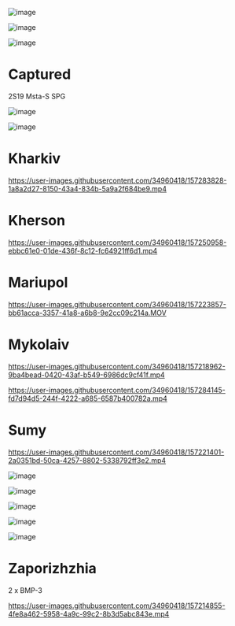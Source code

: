 ![image](https://user-images.githubusercontent.com/34960418/157251059-8839368b-8fcf-4665-873c-d8f0bf3176e8.png)

![image](https://user-images.githubusercontent.com/34960418/157252798-d79ca9cf-6a14-4353-8ef1-92396e248086.png)

![image](https://user-images.githubusercontent.com/34960418/157261327-4481893b-14ce-4929-8ef0-707e6b7bc4a0.png)

# Captured

2S19 Msta-S SPG

![image](https://user-images.githubusercontent.com/34960418/157283319-002ab71e-76f8-4ca5-8128-5bf5a1955c42.png)

![image](https://user-images.githubusercontent.com/34960418/157283350-194624be-1eed-4115-9087-ff683dc3db8f.png)


# Kharkiv

https://user-images.githubusercontent.com/34960418/157283828-1a8a2d27-8150-43a4-834b-5a9a2f684be9.mp4





# Kherson

https://user-images.githubusercontent.com/34960418/157250958-ebbc61e0-01de-436f-8c12-fc64921ff6d1.mp4




# Mariupol

https://user-images.githubusercontent.com/34960418/157223857-bb61acca-3357-41a8-a6b8-9e2cc09c214a.MOV



# Mykolaiv

https://user-images.githubusercontent.com/34960418/157218962-9ba4bead-0420-43af-b549-6986dc9cf41f.mp4

https://user-images.githubusercontent.com/34960418/157284145-fd7d94d5-244f-4222-a685-6587b400782a.mp4




# Sumy

https://user-images.githubusercontent.com/34960418/157221401-2a0351bd-50ca-4257-8802-5338792ff3e2.mp4

![image](https://user-images.githubusercontent.com/34960418/157252248-59919b9c-ace9-440e-9c85-7622466172bc.png)

![image](https://user-images.githubusercontent.com/34960418/157252261-b529e7f1-6221-4fc8-a6fb-a2521262b997.png)

![image](https://user-images.githubusercontent.com/34960418/157252396-c60a682a-4ef9-4904-9a1d-0f580fb843cc.png)

![image](https://user-images.githubusercontent.com/34960418/157252412-95ff1579-3ed2-4115-b5a3-89b1d7e4c2dc.png)

![image](https://user-images.githubusercontent.com/34960418/157252431-97931e5b-00b0-4cb2-b1d4-1bee5047c9d2.png)



# Zaporizhzhia

2 x BMP-3

https://user-images.githubusercontent.com/34960418/157214855-4fe8a462-5958-4a9c-99c2-8b3d5abc843e.mp4


